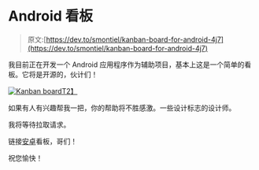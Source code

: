 # Android 看板

> 原文:[https://dev.to/smontiel/kanban-board-for-android-4j7](https://dev.to/smontiel/kanban-board-for-android-4j7)

我目前正在开发一个 Android 应用程序作为辅助项目，基本上这是一个简单的看板。它将是开源的，伙计们！

[![Kanban board](../Images/0e009abb4980735e1bf12cf4eaa66317.png)T2】](https://res.cloudinary.com/practicaldev/image/fetch/s--HZ1Cicxi--/c_limit%2Cf_auto%2Cfl_progressive%2Cq_auto%2Cw_880/https://upload.wikimedia.org/wikipedia/commons/d/d3/Simple-kanban-board-.jpg)

如果有人有兴趣帮我一把，你的帮助将不胜感激。一些设计标志的设计师。

我将等待拉取请求。

链接[安卓](https://github.com/SMontiel/Kanban-Board)看板，哥们！

祝您愉快！